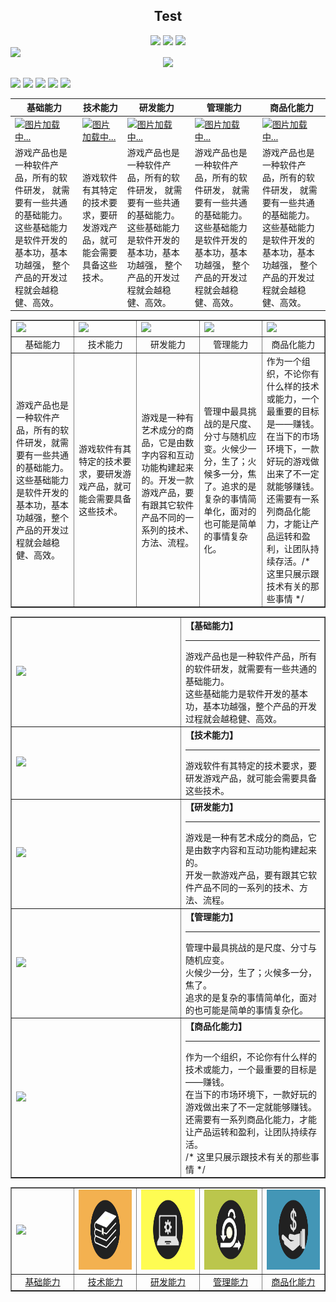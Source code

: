 <h2 align="center">Test</h2>
<p align="center">
    <a href="https://github.com/gonglei007/GameDevMind/watchers" target="_blank"><img src="https://img.shields.io/github/watchers/gonglei007/GameDevMind.svg" style="display: inherit;"/></a>
    <a href="https://github.com/gonglei007/GameDevMind/stargazers" target="_blank"><img src="https://img.shields.io/github/stars/gonglei007/GameDevMind.svg" style="display: inherit;"/></a>
    <a href="https://github.com/gonglei007/GameDevMind/network/members" target="_blank"><img src="https://img.shields.io/github/forks/gonglei007/GameDevMind.svg" style="display: inherit;"/></a>
    <img src="https://img.shields.io/github/repo-size/gonglei007/GameDevMind.svg" style="display: inherit;"/>
    <a href="https://github.com/gonglei007/GameDevMind/graphs/contributors" target="_blank"><img src="https://img.shields.io/github/contributors/gonglei007/GameDevMind.svg" style="display: inherit;"/></a>
</p>

[![](https://img.shields.io/github/watchers/gonglei007/GameDevMind.svg)](https://github.com/gonglei007/GameDevMind/watchers)
[![](https://img.shields.io/github/stars/gonglei007/GameDevMind.svg)](https://github.com/gonglei007/GameDevMind/stargazers)
[![](https://img.shields.io/github/forks/gonglei007/GameDevMind.svg)](https://github.com/gonglei007/GameDevMind/network/members)
![](https://img.shields.io/github/repo-size/gonglei007/GameDevMind.svg)
[![](https://img.shields.io/github/contributors/gonglei007/GameDevMind.svg)](https://github.com/gonglei007/GameDevMind/graphs/contributors)

| 基础能力 | 技术能力 | 研发能力 | 管理能力  | 商品化能力 |
|--- | --- | --- | --- | ---|
| [![图片加载中...](../images/subjects/subject.001.jpeg)](1.1.编程语言.md) | [![图片加载中...](../images/subjects/subject.002.jpeg)](mds/1.1.编程语言.md) | [![图片加载中...](../images/subjects/subject.003.jpeg)](mds/1.1.编程语言.md) | [![图片加载中...](../images/subjects/subject.004.jpeg)](mds/1.1.编程语言.md) | [![图片加载中...](../images/subjects/subject.005.jpeg)](mds/1.1.编程语言.md) |
| 游戏产品也是一种软件产品，所有的软件研发， 就需要有一些共通的基础能力。 这些基础能力是软件开发的基本功，基本功越强， 整个产品的开发过程就会越稳健、高效。 |游戏软件有其特定的技术要求，要研发游戏产品，就可能会需要具备这些技术。 | 游戏产品也是一种软件产品，所有的软件研发， 就需要有一些共通的基础能力。 这些基础能力是软件开发的基本功，基本功越强， 整个产品的开发过程就会越稳健、高效。 |游戏产品也是一种软件产品，所有的软件研发， 就需要有一些共通的基础能力。 这些基础能力是软件开发的基本功，基本功越强， 整个产品的开发过程就会越稳健、高效。  |游戏产品也是一种软件产品，所有的软件研发， 就需要有一些共通的基础能力。 这些基础能力是软件开发的基本功，基本功越强， 整个产品的开发过程就会越稳健、高效。 |


<table border="none">
    <thead>
    </thead>
    <tbody>
        <tr>
            <td><a href="1.1.编程语言.md" target="_blank"><img src="../images/subjects/subject.001.jpeg" height="128"></img></a></td>
            <td><img src="../images/subjects/subject.002.jpeg" height="128"></img></td>
            <td><img src="../images/subjects/subject.003.jpeg" height="128"></img></td>
            <td><img src="../images/subjects/subject.004.jpeg" height="128"></img></td>
            <td><img src="../images/subjects/subject.005.jpeg" height="128"></img></td>
        </tr>
        <tr>
            <td width="20%" align="center">基础能力</td>
            <td width="20%" align="center">技术能力</td>
            <td width="20%" align="center">研发能力</td>
            <td width="20%" align="center">管理能力</td>
            <td width="20%" align="center">商品化能力</td>
        </tr>
        <tr>
            <td>游戏产品也是一种软件产品，所有的软件研发，就需要有一些共通的基础能力。这些基础能力是软件开发的基本功，基本功越强，整个产品的开发过程就会越稳健、高效。</td>
            <td>游戏软件有其特定的技术要求，要研发游戏产品，就可能会需要具备这些技术。</td>
            <td>游戏是一种有艺术成分的商品，它是由数字内容和互动功能构建起来的。开发一款游戏产品，要有跟其它软件产品不同的一系列的技术、方法、流程。</td>
            <td>管理中最具挑战的是尺度、分寸与随机应变。火候少一分，生了；火候多一分，焦了。追求的是复杂的事情简单化，面对的也可能是简单的事情复杂化。</td>
            <td>作为一个组织，不论你有什么样的技术或能力，一个最重要的目标是——赚钱。在当下的市场环境下，一款好玩的游戏做出来了不一定就能够赚钱。还需要有一系列商品化能力，才能让产品运转和盈利，让团队持续存活。/* 这里只展示跟技术有关的那些事情 */</td>
        </tr>
    </tbody>
</table>


<table border="none">
        <tr>
            <td width="256"><a href="1.基础能力.md"><img src="../images/subjects/subject.001.jpeg" height="33%"></img></a></td>
            <td valign="top"><b>【基础能力】</b><hr/> 
            游戏产品也是一种软件产品，所有的软件研发，就需要有一些共通的基础能力。<br/>
            这些基础能力是软件开发的基本功，基本功越强，整个产品的开发过程就会越稳健、高效。
            </td>
        </tr>
        <tr>
            <td><a href="2.技术能力.md"><img src="../images/subjects/subject.002.jpeg" height="33%"></img></a></td>
            <td valign="top"><b>【技术能力】</b><hr/>
            游戏软件有其特定的技术要求，要研发游戏产品，就可能会需要具备这些技术。
            </td>
        </tr>
        <tr>
            <td><a href="3.研发能力.md"><img src="../images/subjects/subject.003.jpeg" height="33%"></img></a></td>
            <td valign="top"><b>【研发能力】</b><hr/>
            游戏是一种有艺术成分的商品，它是由数字内容和互动功能构建起来的。<br/>
            开发一款游戏产品，要有跟其它软件产品不同的一系列的技术、方法、流程。
            </td>
        </tr>
        <tr>
            <td><a href="4.管理能力.md"><img src="../images/subjects/subject.004.jpeg" height="33%"></img></a></td>
            <td valign="top"><b>【管理能力】</b><hr/>
            管理中最具挑战的是尺度、分寸与随机应变。<br/>
            火候少一分，生了；火候多一分，焦了。<br/>
            追求的是复杂的事情简单化，面对的也可能是简单的事情复杂化。
            </td>
        </tr>
        <tr>
            <td><a href="5.商品化能力.md"><img src="../images/subjects/subject.005.jpeg" height="33%"></img></a></td>
            <td valign="top"><b>【商品化能力】</b><hr/>
            作为一个组织，不论你有什么样的技术或能力，一个最重要的目标是——赚钱。<br/>
            在当下的市场环境下，一款好玩的游戏做出来了不一定就能够赚钱。<br/>
            还需要有一系列商品化能力，才能让产品运转和盈利，让团队持续存活。<br/>
            /* 这里只展示跟技术有关的那些事情 */
            </td>
        </tr>
</table>

<table border="none">
    <thead>
    </thead>
    <tbody>
        <tr>
            <td><a href="1.1.编程语言.md" target="_blank"><img src="../images/subjects/subject.001.jpeg" height="128"></img></a></td>
            <td><img src="../../images/subjects/subject.002.jpeg" height="128"></img></td>
            <td><img src="../../images/subjects/subject.003.jpeg" height="128"></img></td>
            <td><img src="../../images/subjects/subject.004.jpeg" height="128"></img></td>
            <td><img src="../../images/subjects/subject.005.jpeg" height="128"></img></td>
        </tr>
        <tr>
            <td width="20%" align="center"><a href="1.基础能力.md" target="_blank">基础能力</a></td>
            <td width="20%" align="center"><a href="2.技术能力.md" target="_blank">技术能力</a></td>
            <td width="20%" align="center"><a href="3.研发能力.md" target="_blank">研发能力</a></td>
            <td width="20%" align="center"><a href="4.管理能力.md" target="_blank">管理能力</a></td>
            <td width="20%" align="center"><a href="5.商品化能力.md" target="_blank">商品化能力</a></td>
        </tr>
    </tbody>
</table>
